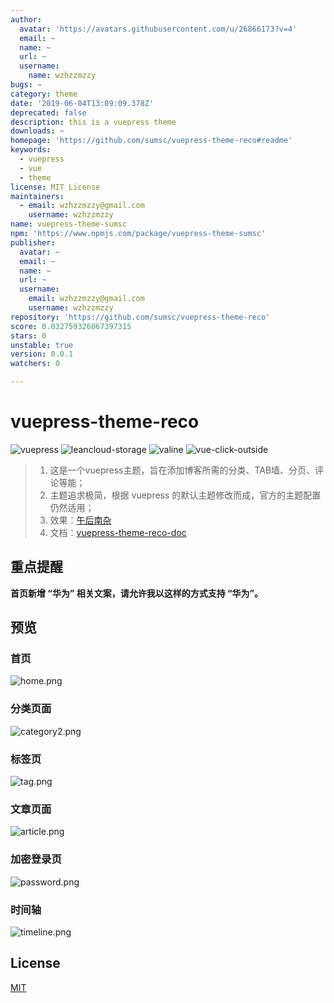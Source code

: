```yaml
---
author:
  avatar: 'https://avatars.githubusercontent.com/u/26866173?v=4'
  email: ~
  name: ~
  url: ~
  username:
    name: wzhzzmzzy
bugs: ~
category: theme
date: '2019-06-04T13:09:09.378Z'
deprecated: false
description: this is a vuepress theme
downloads: ~
homepage: 'https://github.com/sumsc/vuepress-theme-reco#readme'
keywords:
  - vuepress
  - vue
  - theme
license: MIT License
maintainers:
  - email: wzhzzmzzy@gmail.com
    username: wzhzzmzzy
name: vuepress-theme-sumsc
npm: 'https://www.npmjs.com/package/vuepress-theme-sumsc'
publisher:
  avatar: ~
  email: ~
  name: ~
  url: ~
  username:
    email: wzhzzmzzy@gmail.com
    username: wzhzzmzzy
repository: 'https://github.com/sumsc/vuepress-theme-reco'
score: 0.032759326067397315
stars: 0
unstable: true
version: 0.0.1
watchers: 0

---
```


# vuepress-theme-reco

![vuepress](https://img.shields.io/badge/vuepress-1.0.0--alpha.47-brightgreen.svg)
![leancloud-storage](https://img.shields.io/badge/leancloud--storage-3.13.0-orange.svg)
![valine](https://img.shields.io/badge/valine-1.3.6-blue.svg)
![vue-click-outside](https://img.shields.io/badge/vue--click--outside-1.0.7-blue.svg)

> 1. 这是一个vuepress主题，旨在添加博客所需的分类、TAB墙、分页、评论等能；
> 2. 主题追求极简，根据 vuepress 的默认主题修改而成，官方的主题配置仍然适用；
> 3. 效果：[午后南杂](https://www.recoluan.com) 
> 4. 文档：[vuepress-theme-reco-doc](https://vuepress-theme-reco.recoluan.com)

## 重点提醒

**首页新增 “华为” 相关文案，请允许我以这样的方式支持 “华为”。**

## 预览

### 首页
![home.png](https://upload-images.jianshu.io/upload_images/4660406-28e3ea70b591d89b.png?imageMogr2/auto-orient/strip%7CimageView2/2/w/1240)


### 分类页面
![category2.png](https://upload-images.jianshu.io/upload_images/4660406-711fdb00940722fa.png?imageMogr2/auto-orient/strip%7CimageView2/2/w/1240)

### 标签页
![tag.png](https://upload-images.jianshu.io/upload_images/4660406-798b0127ae6de625.png?imageMogr2/auto-orient/strip%7CimageView2/2/w/1240)

### 文章页面
![article.png](https://upload-images.jianshu.io/upload_images/4660406-2ae619aea4ad97db.png?imageMogr2/auto-orient/strip%7CimageView2/2/w/1240)


### 加密登录页
![password.png](https://upload-images.jianshu.io/upload_images/4660406-62232294beb28059.png?imageMogr2/auto-orient/strip%7CimageView2/2/w/1240)


### 时间轴
![timeline.png](https://upload-images.jianshu.io/upload_images/4660406-128367de2aa7d8f1.png?imageMogr2/auto-orient/strip%7CimageView2/2/w/1240)


## License
[MIT](https://github.com/recoluan/vuepress-theme-reco/blob/master/LICENSE)
